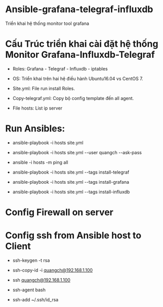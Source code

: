 # Ansible-grafana-telegraf-influxdb
Triển khai hệ thống monitor tool grafana

# Cấu Trúc triển khai cài đặt hệ thống Monitor Grafana-Influxdb-Telegraf
- Roles: Grafana - Telegraf - Influxdb - iptables

- OS: Triển khai trên hai hệ điều hành Ubuntu16.04 vs CentOS 7.

- Site.yml: File run install Roles.

- Copy-telegraf.yml: Copy bộ config template đến all agent.

- File hosts: List ip server

# Run Ansibles:

- ansible-playbook -i hosts site.yml

- ansible-playbook -i hosts site.yml --user quangch --ask-pass

- ansible -i hosts -m ping all

- ansible-playbook -i hosts site.yml --tags install-telegraf
  
- ansible-playbook -i hosts site.yml --tags install-grafana
  
- ansible-playbook -i hosts site.yml --tags install-influxdb

# Config Firewall on server 




# Config ssh from Ansible host to Client

- ssh-keygen -t rsa
  
- ssh-copy-id -i quangch@192.168.1.100
  
- ssh quangch@192.168.1.100
 
- ssh-agent bash
  
- ssh-add ~/.ssh/id_rsa


  



